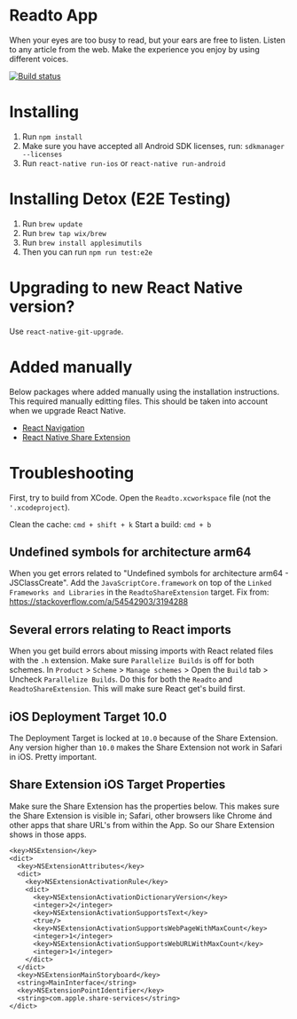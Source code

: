# Readto App
When your eyes are too busy to read, but your ears are free to listen. Listen to any article from the web. Make the experience you enjoy by using different voices.

[![Build status](https://build.appcenter.ms/v0.1/apps/be2d00ac-bfc6-43ce-ab5f-3c7c7a674048/branches/master/badge)](https://appcenter.ms)

# Installing
1. Run `npm install`
2. Make sure you have accepted all Android SDK licenses, run: `sdkmanager --licenses`
3. Run `react-native run-ios` or `react-native run-android`

# Installing Detox (E2E Testing)
1. Run `brew update`
2. Run `brew tap wix/brew`
3. Run `brew install applesimutils`
4. Then you can run `npm run test:e2e`

# Upgrading to new React Native version?
Use `react-native-git-upgrade`.

# Added manually
Below packages where added manually using the installation instructions. This required manually editting files. This should be taken into account when we upgrade React Native.

- [React Navigation](https://reactnavigation.org/docs/en/getting-started.html)
- [React Native Share Extension](https://github.com/alinz/react-native-share-extension)


# Troubleshooting
First, try to build from XCode. Open the `Readto.xcworkspace` file (not the `'.xcodeproject`).

Clean the cache: `cmd + shift + k`
Start a build: `cmd + b`

## Undefined symbols for architecture arm64
When you get errors related to "Undefined symbols for architecture arm64 - JSClassCreate". Add the `JavaScriptCore.framework` on top of the `Linked Frameworks and Libraries` in the `ReadtoShareExtension` target.
Fix from: https://stackoverflow.com/a/54542903/3194288

## Several errors relating to React imports
When you get build errors about missing imports with React related files with the `.h` extension. Make sure `Parallelize Builds` is off for both schemes. In `Product` > `Scheme` > `Manage schemes` > Open the `Build` tab > Uncheck `Parallelize Builds`. Do this for both the `Readto` and `ReadtoShareExtension`.
This will make sure React get's build first.

## iOS Deployment Target 10.0
The Deployment Target is locked at `10.0` because of the Share Extension. Any version higher than `10.0` makes the Share Extension not work in Safari in iOS. Pretty important.

## Share Extension iOS Target Properties
Make sure the Share Extension has the properties below. This makes sure the Share Extension is visible in; Safari, other browsers like Chrome ánd other apps that share URL's from within the App. So our Share Extension shows in those apps.

```
<key>NSExtension</key>
<dict>
  <key>NSExtensionAttributes</key>
  <dict>
    <key>NSExtensionActivationRule</key>
    <dict>
      <key>NSExtensionActivationDictionaryVersion</key>
      <integer>2</integer>
      <key>NSExtensionActivationSupportsText</key>
      <true/>
      <key>NSExtensionActivationSupportsWebPageWithMaxCount</key>
      <integer>1</integer>
      <key>NSExtensionActivationSupportsWebURLWithMaxCount</key>
      <integer>1</integer>
    </dict>
  </dict>
  <key>NSExtensionMainStoryboard</key>
  <string>MainInterface</string>
  <key>NSExtensionPointIdentifier</key>
  <string>com.apple.share-services</string>
</dict>
  ```
